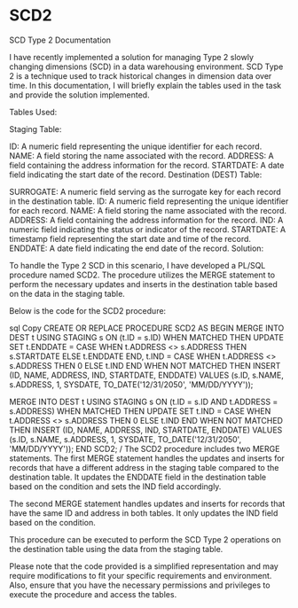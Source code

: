 # SCD2
SCD Type 2 Documentation

I have recently implemented a solution for managing Type 2 slowly changing dimensions (SCD) in a data warehousing environment. SCD Type 2 is a technique used to track historical changes in dimension data over time. In this documentation, I will briefly explain the tables used in the task and provide the solution implemented.

Tables Used:

Staging Table:

ID: A numeric field representing the unique identifier for each record.
NAME: A field storing the name associated with the record.
ADDRESS: A field containing the address information for the record.
STARTDATE: A date field indicating the start date of the record.
Destination (DEST) Table:

SURROGATE: A numeric field serving as the surrogate key for each record in the destination table.
ID: A numeric field representing the unique identifier for each record.
NAME: A field storing the name associated with the record.
ADDRESS: A field containing the address information for the record.
IND: A numeric field indicating the status or indicator of the record.
STARTDATE: A timestamp field representing the start date and time of the record.
ENDDATE: A date field indicating the end date of the record.
Solution:

To handle the Type 2 SCD in this scenario, I have developed a PL/SQL procedure named SCD2. The procedure utilizes the MERGE statement to perform the necessary updates and inserts in the destination table based on the data in the staging table.

Below is the code for the SCD2 procedure:

sql
Copy
CREATE OR REPLACE PROCEDURE SCD2
AS
BEGIN
  MERGE INTO DEST t
  USING STAGING s
  ON (t.ID = s.ID)
  WHEN MATCHED THEN
    UPDATE SET
      t.ENDDATE = CASE WHEN t.ADDRESS <> s.ADDRESS THEN s.STARTDATE ELSE t.ENDDATE END,
      t.IND = CASE WHEN t.ADDRESS <> s.ADDRESS THEN 0 ELSE t.IND END
  WHEN NOT MATCHED THEN
    INSERT (ID, NAME, ADDRESS, IND, STARTDATE, ENDDATE)
    VALUES (s.ID, s.NAME, s.ADDRESS, 1, SYSDATE, TO_DATE('12/31/2050', 'MM/DD/YYYY'));

  MERGE INTO DEST t
  USING STAGING s
  ON (t.ID = s.ID AND t.ADDRESS = s.ADDRESS)
  WHEN MATCHED THEN
    UPDATE SET
      t.IND = CASE WHEN t.ADDRESS <> s.ADDRESS THEN 0 ELSE t.IND END
  WHEN NOT MATCHED THEN
    INSERT (ID, NAME, ADDRESS, IND, STARTDATE, ENDDATE)
    VALUES (s.ID, s.NAME, s.ADDRESS, 1, SYSDATE, TO_DATE('12/31/2050', 'MM/DD/YYYY'));
END SCD2;
/
The SCD2 procedure includes two MERGE statements. The first MERGE statement handles the updates and inserts for records that have a different address in the staging table compared to the destination table. It updates the ENDDATE field in the destination table based on the condition and sets the IND field accordingly.

The second MERGE statement handles updates and inserts for records that have the same ID and address in both tables. It only updates the IND field based on the condition.

This procedure can be executed to perform the SCD Type 2 operations on the destination table using the data from the staging table.

Please note that the code provided is a simplified representation and may require modifications to fit your specific requirements and environment. Also, ensure that you have the necessary permissions and privileges to execute the procedure and access the tables.
